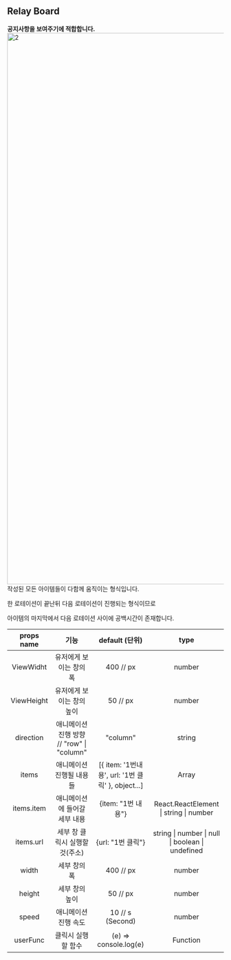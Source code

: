  ## Relay Board

**공지사항을 보여주기에 적합합니다.** 
<br>
<img width="1280"  alt="2" src="https://user-images.githubusercontent.com/50945715/90135332-7af24580-ddad-11ea-81eb-cce0c258481c.gif">
<br>
작성된 모든 아이템들이 다함께 움직이는 형식입니다.

한 로테이션이 끝난뒤 다음 로테이션이 진행되는 형식이므로 

아이템의 마지막에서 다음 로테이션 사이에 공백시간이 존재합니다. 

| props name |                   기능                    |                  default (단위)                   |                       type                       |
| :--------: | :---------------------------------------: | :-----------------------------------------------: | :----------------------------------------------: |
| ViewWidht  |          유저에게 보이는 창의 폭          |                     400 // px                     |                      number                      |
| ViewHeight |         유저에게 보이는 창의 높이         |                     50 // px                      |                      number                      |
| direction  | 애니메이션 진행 방향 // "row" \| "column" |                     "column"                      |                      string                      |
|   items    |         애니메이션 진행될 내용들          | [{ item: '1번내용', url: '1번 클릭' }, object...] |                      Array                       |
| items.item |       애니메이션에 들어갈 세부 내용       |                {item: "1번 내용"}                 |      React.ReactElement \| string \| number      |
| items.url  |      세부 창 클릭시 실행할 것(주소)       |                 {url: "1번 클릭"}                 | string \| number \| null \| boolean \| undefined |
|   width    |               세부 창의 폭                |                     400 // px                     |                      number                      |
|   height   |              세부 창의 높이               |                     50 // px                      |                      number                      |
|   speed    |           애니메이션 진행 속도            |                 10 // s (Second)                  |                      number                      |
|  userFunc  |            클릭시 실행할 함수             |               (e) => console.log(e)               |                     Function                     |

